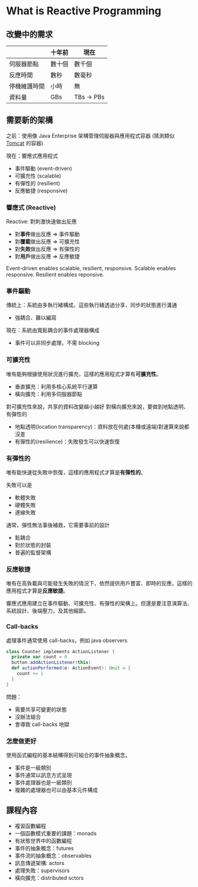 # What is Reactive Programming

## 改變中的需求

|   | 十年前 | 現在 |
|---|--------|------|
| 伺服器節點 | 數十個 | 數千個 |
| 反應時間 | 數秒 | 數毫秒 |
| 停機維護時間| 小時 | 無 |
| 資料量 | GBs | TBs → PBs |

## 需要新的架構

之前：使用像 Java Enterprise 架構管理伺服器與應用程式容器 (猜測類似 [Tomcat](https://zh.wikipedia.org/wiki/Apache_Tomcat) 的容器)

現在：響應式應用程式
- 事件驅動 (event-driven)
- 可擴充性 (scalable)
- 有彈性的 (resilient)
- 反應敏捷 (responsive)

### 響應式 (Reactive)

Reactive: 對刺激快速做出反應

- 對**事件**做出反應 ⇒ 事件驅動
- 對**覆載**做出反應 ⇒ 可擴充性
- 對**失敗**做出反應 ⇒ 有彈性的
- 對**用戶**做出反應 ⇒ 反應敏捷

Event-driven enables scalable, resilient, responsive. Scalable enables responsive. Resilient enables reponsive.

### 事件驅動

傳統上：系統由多執行緒構成，這些執行緒透過分享、同步的狀態進行溝通
- 強耦合、難以編寫

現在：系統由寬鬆耦合的事件處理器構成
- 事件可以非同步處理，不需 blocking

### 可擴充性

唯有能夠根據使用狀況進行擴充，這樣的應用程式才算有**可擴充性**。
- 垂直擴充：利用多核心系統平行運算
- 橫向擴充：利用多伺服器節點

對可擴充性來說，共享的資料改變越小越好
對橫向擴充來說，要做到地點透明、有彈性的
- 地點透明(location transparency)：資料放在何處(本機或遠端)對運算來說都沒差
- 有彈性的(resilience)：失敗發生可以快速恢復

### 有彈性的

唯有能快速從失敗中恢復，這樣的應用程式才算是**有彈性的**。

失敗可以是
- 軟體失敗
- 硬體失敗
- 連線失敗

通常，彈性無法事後補救，它需要事前的設計
- 鬆耦合
- 對於狀態的封裝
- 普遍的監督架構

### 反應敏捷

唯有在高負載與可能發生失敗的情況下，依然提供用戶豐富、即時的反應，這樣的應用程式才算是**反應敏捷**。

響應式應用建立在事件驅動、可擴充性、有彈性的架構上。但還是要注意演算法、系統設計、後端壓力，及其他細節。

### Call-backs
處理事件通常使用 call-backs，例如 java observers
```scala
class Counter implements ActionListener {
  private var count = 0
  button.addActionListener(this)
  def actionPerformed(e: ActionEvent): Unit = {
    count += 1
  } 
}
```

問題：
- 需要共享可變更的狀態
- 沒辦法組合
- 會導致 call-backs 地獄

### 怎麼做更好

使用函式編程的基本結構得到可組合的事件抽象概念。
- 事件是一級類別
- 事件通常以訊息方式呈現
- 事件處理器也是一級類別
- 複雜的處理器也可以由基本元件構成

## 課程內容

- 複習函數編程
- 一個函數模式重要的課題：monads
- 有狀態世界中的函數編程
- 事件的抽象概念：futures
- 事件流的抽象概念：observables
- 訊息傳遞架構: actors
- 處理失敗：supervisors
- 橫向擴充：distributed sctors
